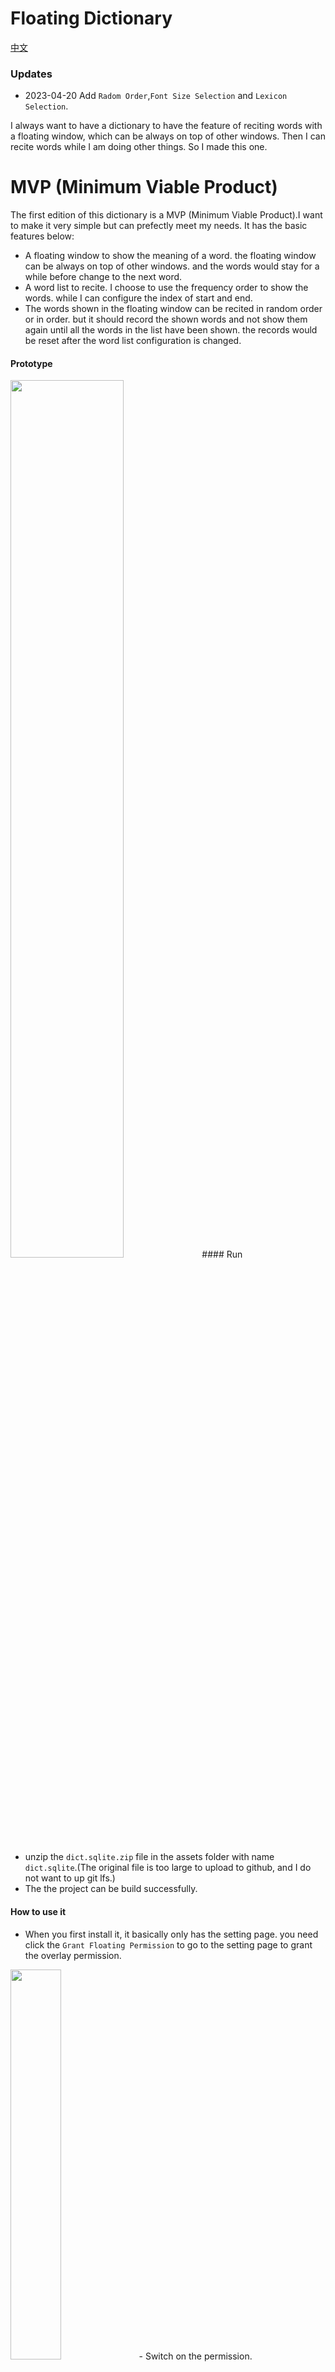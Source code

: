 # Floating Dictionary
[中文](#浮动背单词)
### Updates
- 2023-04-20 
  Add `Radom Order`,`Font Size Selection` and `Lexicon Selection`.


I always want to have a dictionary to have the feature of reciting words with a floating window,
which can be always on top of other windows.
Then I can recite words while I am doing other things.
So I made this one.

# MVP (Minimum Viable Product)

The first edition of this dictionary is a MVP (Minimum Viable Product).I want to make it very simple
but can prefectly meet my needs.
It has the basic features below:

- A floating window to show the meaning of a word. the floating window can be always on top of other
  windows. and the words would stay for a while before change to the next word.
- A word list to recite. I choose to use the frequency order to show the words. while I can
  configure the index of start and end.
- The words shown in the floating window can be recited in random order or in order. but it should
  record the shown words and not show them again until all the words in the list have been shown.
  the records would be reset after the word list configuration is changed.

#### Prototype
<img decoding="async" src="./doc/prototype.jpg" width="60%">
#### Run

- unzip the `dict.sqlite.zip` file in the assets folder with name `dict.sqlite`.(The original file is too large to upload to
  github, and I do not want to up git lfs.)
- The the project can be build successfully.

#### How to use it
- When you first install it, it basically only has the setting page. you need click the `Grant Floating Permission` to go to the setting page to grant the overlay permission.
<img decoding="async" src="./doc/first_install.jpeg" width="40%">
- Switch on the permission.
<img decoding="async" src="./doc/grant_overlay_permission.jpeg" width="40%">
- Now the permission is granted.
<img decoding="async" src="./doc/permission_granted.jpeg" width="40%">
- You can change the theme of the floating view.

|  Ligth Mode  | Dark Mode  |
|:------------:|:--------------:|
|![theme_light](/doc/theme_light.jpeg) | ![theme_dark](/doc/theme_dark.jpeg)|

- If you do not set the index. it will start from the first word (orderd by the frequency). So it is recommended to set the start and end index.
<img decoding="async" src="./doc/index_setting.jpeg" width="40%">
- Now you can recite the words anytime, even when you are browsing the tiktok.
<img decoding="async" src="./doc/floating_above_tiktok.jpeg" width="40%">

# References

#### Dictionary sqlite database

- The dictionary sqlite database is from https://github.com/dyeeee/English-Chinese-Dictionary.

|  字段名  | 字段说明  |
|  ----  | ----  |
| wordID  | 单词ID，主键 |
| wordContent  | 单词 |
| phonetic_EN  | 英式英标 |
| phonetic_US  | 美式英标 |
| definition  | 英英释义 |
| translation  | 英含释义 |
| wordTags  | 单词标记（四六级/雅思等） |
| wordExchanges  | 时态复数等词形变换 |
| bncLevel  | 英国国家语料库词频顺序（1为频率最高） |
| frqLevel  | 当代语料库词频顺序（1为频率最高） |
| collinsLevel  | 柯林斯星级（1-5星，5星为频率最高） |
| oxfordLevel  | 是否牛津三千核心词汇 |
| exampleSentences  | 例句 |

#### Read sqlite file in assets folder

- https://github.com/jgilfelt/android-sqlite-asset-helper

#### Floating

- ~~https://github.com/princekin-f/EasyFloat~~ It can not meet my needs perfectly. So I only extract some of it.



# 浮动背单词

我一直想要一个能够在浮动窗口中背单词的词典，可以一直显示在其他窗口的最上层，这样我就可以在做其他事情的同时背单词。所以我做了这个。

# 最小可行产品原型

这个词典的第一个版本是一个MVP（最小可行产品）。我希望它非常简单，但完全满足我的需求。它具有以下基本功能：

- 一个浮动窗口来显示单词的含义。浮动窗口可以一直显示在其他窗口的最上层，并且单词会在显示一段时间后更换为下一个单词。
- 一个单词列表来背诵。我选择使用频率顺序来显示单词，同时可以配置起始和结束索引。
- 在浮动窗口中显示的单词可以按随机顺序或顺序背诵。但是它应该记录已显示的单词并在所有单词都显示过后不再显示它们。在更改单词列表配置后，记录将被重置。

#### 原型
<img decoding="async" src="./doc/prototype.jpg" width="60%">

#### 运行

- 在assets文件夹中解压`dict.sqlite.zip`文件为`dict.sqlite`。（原始文件太大无法上传到github，而且我不想使用git lfs。）
- 然后就可以build啦。

#### How to use it
- 当您第一次安装时，基本上只有设置页面。您需要点击“授予浮动权限”进入设置页面以授予悬浮窗口权限。
<img decoding="async" src="./doc/first_install.jpeg" width="40%">

- 打开权限开关。
<img decoding="async" src="./doc/grant_overlay_permission.jpeg" width="40%">

- 现在权限已经被授予。
<img decoding="async" src="./doc/permission_granted.jpeg" width="40%">

- 您可以更改浮动视图的主题。

|  浅色模式  | 深色模式  |
|:------------:|:--------------:|
|![theme_light](/doc/theme_light.jpeg) | ![theme_dark](/doc/theme_dark.jpeg)|

- 如果不设置索引。它将从第一个单词开始(按频率排序)。因此建议设置起始索引和结束索引。

<img decoding="async" src="./doc/index_setting.jpeg" width="40%">

- 现在你可以随时背诵单词，比如边刷抖音边背。
<img decoding="async" src="./doc/floating_above_tiktok.jpeg" width="40%">
